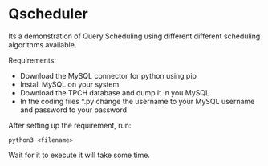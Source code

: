 # Qscheduler

Its a demonstration of Query Scheduling using different different scheduling algorithms available.

Requirements:
- Download the MySQL connector for python using pip
- Install MySQL on your system
- Download the TPCH database and dump it in you MySQL 
- In the coding files *.py change the username to your MySQL username and password to your password

After setting up the requirement, run:

    python3 <filename>

Wait for it to execute it will take some time.
